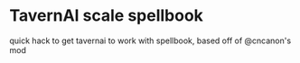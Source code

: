 # TavernAI scale spellbook
quick hack to get tavernai to work with spellbook, based off of @cncanon's mod
